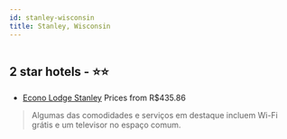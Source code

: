 ```yaml
---
id: stanley-wisconsin
title: Stanley, Wisconsin
---
```


<center><img src="https://i.travelapi.com/hotels/1000000/860000/856300/856265/2d3c24bd_z.jpg" alt="" /></center>


##  2 star hotels - ⭐️⭐️

-    [Econo Lodge Stanley](https://www.hurb.com/br/aud/https://www.hurb.com/br/hotels/stanley/econo-lodge-stanley-HT-CT1M?cmp=18055) Prices from R$435.86
   > Algumas das comodidades e serviços em destaque incluem Wi-Fi grátis e um televisor no espaço comum.
